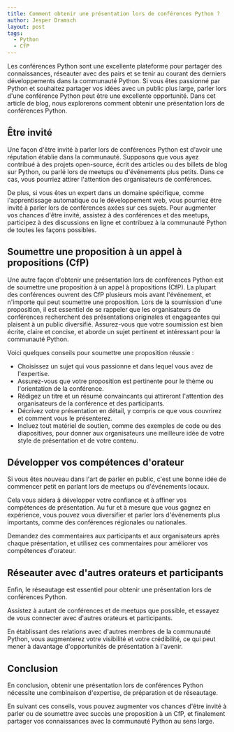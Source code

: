 ```yaml
---
title: Comment obtenir une présentation lors de conférences Python ?
author: Jesper Dramsch
layout: post
tags:
  - Python
  - CfP
---
```


Les conférences Python sont une excellente plateforme pour partager des connaissances, réseauter avec des pairs et se tenir au courant des derniers développements dans la communauté Python. Si vous êtes passionné par Python et souhaitez partager vos idées avec un public plus large, parler lors d'une conférence Python peut être une excellente opportunité. Dans cet article de blog, nous explorerons comment obtenir une présentation lors de conférences Python.

## Être invité

Une façon d'être invité à parler lors de conférences Python est d'avoir une réputation établie dans la communauté. Supposons que vous ayez contribué à des projets open-source, écrit des articles ou des billets de blog sur Python, ou parlé lors de meetups ou d'événements plus petits. Dans ce cas, vous pourriez attirer l'attention des organisateurs de conférences.

De plus, si vous êtes un expert dans un domaine spécifique, comme l'apprentissage automatique ou le développement web, vous pourriez être invité à parler lors de conférences axées sur ces sujets. Pour augmenter vos chances d'être invité, assistez à des conférences et des meetups, participez à des discussions en ligne et contribuez à la communauté Python de toutes les façons possibles.

## Soumettre une proposition à un appel à propositions (CfP)

Une autre façon d'obtenir une présentation lors de conférences Python est de soumettre une proposition à un appel à propositions (CfP). La plupart des conférences ouvrent des CfP plusieurs mois avant l'événement, et n'importe qui peut soumettre une proposition.
Lors de la soumission d'une proposition, il est essentiel de se rappeler que les organisateurs de conférences recherchent des présentations originales et engageantes qui plaisent à un public diversifié. Assurez-vous que votre soumission est bien écrite, claire et concise, et aborde un sujet pertinent et intéressant pour la communauté Python.

Voici quelques conseils pour soumettre une proposition réussie :

- Choisissez un sujet qui vous passionne et dans lequel vous avez de l'expertise.
- Assurez-vous que votre proposition est pertinente pour le thème ou l'orientation de la conférence.
- Rédigez un titre et un résumé convaincants qui attireront l'attention des organisateurs de la conférence et des participants.
- Décrivez votre présentation en détail, y compris ce que vous couvrirez et comment vous le présenterez.
- Incluez tout matériel de soutien, comme des exemples de code ou des diapositives, pour donner aux organisateurs une meilleure idée de votre style de présentation et de votre contenu.

## Développer vos compétences d'orateur

Si vous êtes nouveau dans l'art de parler en public, c'est une bonne idée de commencer petit en parlant lors de meetups ou d'événements locaux.

Cela vous aidera à développer votre confiance et à affiner vos compétences de présentation. Au fur et à mesure que vous gagnez en expérience, vous pouvez vous diversifier et parler lors d'événements plus importants, comme des conférences régionales ou nationales.

Demandez des commentaires aux participants et aux organisateurs après chaque présentation, et utilisez ces commentaires pour améliorer vos compétences d'orateur.

## Réseauter avec d'autres orateurs et participants

Enfin, le réseautage est essentiel pour obtenir une présentation lors de conférences Python.

Assistez à autant de conférences et de meetups que possible, et essayez de vous connecter avec d'autres orateurs et participants.

En établissant des relations avec d'autres membres de la communauté Python, vous augmenterez votre visibilité et votre crédibilité, ce qui peut mener à davantage d'opportunités de présentation à l'avenir.

## Conclusion

En conclusion, obtenir une présentation lors de conférences Python nécessite une combinaison d'expertise, de préparation et de réseautage.

En suivant ces conseils, vous pouvez augmenter vos chances d'être invité à parler ou de soumettre avec succès une proposition à un CfP, et finalement partager vos connaissances avec la communauté Python au sens large.
